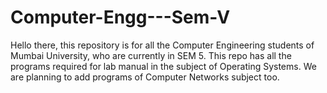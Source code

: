 # Computer-Engg---Sem-V

Hello there, this repository is for all the Computer Engineering students of Mumbai University, who are currently in SEM 5.
This repo has all the programs required for lab manual in the subject of Operating Systems.
We are planning to add programs of Computer Networks subject too.
